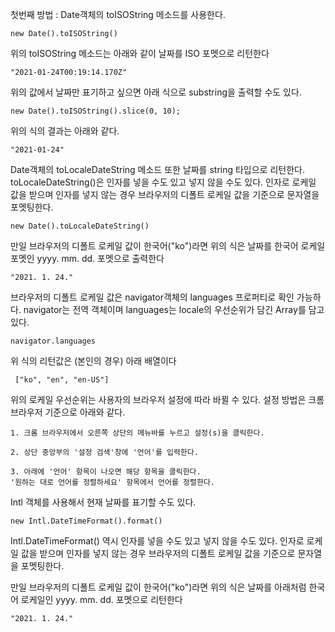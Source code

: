 첫번째 방법 : Date객체의 toISOString 메소드를 사용한다.

```
new Date().toISOString()

```
위의 toISOString 메소드는 아래와 같이 날짜를 ISO 포멧으로 리턴한다
```
"2021-01-24T00:19:14.170Z"
```

위의 값에서 날짜만 표기하고 싶으면 아래 식으로 substring을 출력할 수도 있다.

```
new Date().toISOString().slice(0, 10);
```

위의 식의 결과는 아래와 같다.

```
"2021-01-24"
```

Date객체의 toLocaleDateString 메소드 또한 날짜를 string 타입으로 리턴한다.
toLocaleDateString()은 인자를 넣을 수도 있고 넣지 않을 수도 있다. 인자로 로케일 값을 받으며 인자를 넣지 않는 경우 브라우저의 디폴트 로케일 값을 기준으로 문자열을 포멧팅한다.
```
new Date().toLocaleDateString()

```
만일 브라우저의 디폴트 로케일 값이 한국어("ko")라면 위의 식은 날짜를 한국어 로케일 포멧인 yyyy. mm. dd. 포멧으로 출력한다
```
"2021. 1. 24."
```

브라우저의 디폴트 로케일 값은 navigator객체의 languages 프로퍼티로 확인 가능하다. navigator는 전역 객체이며 languages는 locale의 우선순위가 담긴 Array를 담고있다.

```
navigator.languages
```
위 식의 리턴값은 (본인의 경우) 아래 배열이다

```
 ["ko", "en", "en-US"]
```
위의 로케일 우선순위는 사용자의 브라우저 설정에 따라 바뀔 수 있다. 설정 방법은 크롬 브라우저 기준으로 아래와 같다.

```
1. 크롬 브라우저에서 오른쪽 상단의 메뉴바를 누르고 설정(s)을 클릭한다.

2. 상단 중앙부의 '설정 검색'창에 '언어'를 입력한다.

3. 아래에 '언어' 항목이 나오면 해당 항목을 클릭한다. 
'원하는 대로 언어를 정렬하세요' 항목에서 언어를 정렬한다.

```


Intl 객체를 사용해서 현재 날짜를 표기할 수도 있다.
```
new Intl.DateTimeFormat().format()
```
Intl.DateTimeFormat() 역시 인자를 넣을 수도 있고 넣지 않을 수도 있다. 인자로 로케일 값을 받으며 인자를 넣지 않는 경우 브라우저의 디폴트 로케일 값을 기준으로 문자열을 포멧팅한다.

만일 브라우저의 디폴트 로케일 값이 한국어("ko")라면 위의 식은 날짜를 아래처럼 한국어 로케일인 yyyy. mm. dd. 포멧으로 리턴한다
```
"2021. 1. 24."
```


